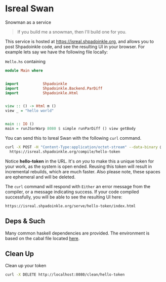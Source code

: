# Isreal Swan

Snowman as a service

> If you build me a snowman, then I'll build one for you.

This service is hosted at https://isreal.shpadoinkle.org, and allows you to post
Shpadoinkle code, and see the resulting UI in your browser. For example lets say we have
the following file locally:

`Hello.hs` containing

```haskell
module Main where


import           Shpadoinkle
import           Shpadoinkle.Backend.ParDiff
import           Shpadoinkle.Html


view :: () -> Html m ()
view _ = "hello world"


main :: IO ()
main = runJSorWarp 8080 $ simple runParDiff () view getBody
```

You can send this to Isreal Swan with the following `curl` command.

```bash
curl -X POST -H "Content-Type:application/octet-stream" --data-binary @Hello.hs \
  https://isreal.shpadoinkle.org/compile/hello-token
```

Notice **hello-token** in the URL. It's _on you_ to make this a unique token for your work,
as the system is open ended. Reusing this token will result in incremental rebuilds, which
are much faster. Also please note, these spaces are ephemeral and will be deleted.

The `curl` command will respond with `Either` an error message from the compiler, or
a message indicating success. If your code compiled successfully, you will be able to see
the resulting UI here:

`https://isreal.shpadoinkle.org/serve/hello-token/index.html`


## Deps & Such

Many common haskell dependencies are provided.
The environment is based on the cabal file located [here](https://gitlab.com/fresheyeball/Shpadoinkle/-/blob/master/isreal/swan/swan.cabal).

## Clean Up

Clean up your token

```bash
curl -X DELETE http://localhost:8080/clean/hello-token
```
